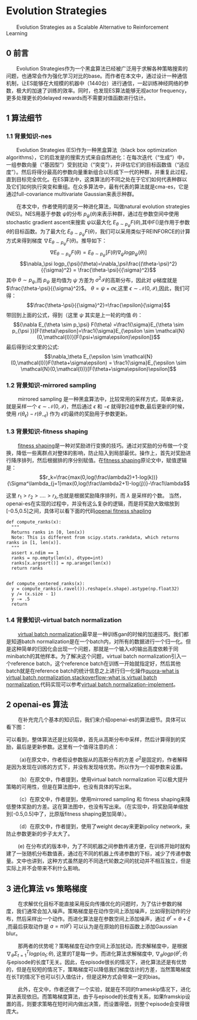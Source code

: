 # Evolution Strategies
  
  &emsp;&emsp;Evolution Strategies as a Scalable Alternative to Reinforcement Learning
  
## 0 前言
  
  &emsp;&emsp;Evolution Strategies作为一个黑盒算法已经被广泛用于求解各种策略搜索的问题，也通常会作为强化学习对比的base。而作者在本文中，通过设计一种通信机制，让ES能够在大规模的机器中（1440台）进行通信，一起训练神经网络的参数，极大的加速了训练的效率。同时，也发现ES算法能够无视actor frequency，更多处理更长的delayed rewards而不需要对值函数进行估计。
    
## 1 算法细节
  
  ### 1.1 背景知识-nes
    
  &emsp;&emsp;Evolution Strategies (ES)作为一种黑盒算法（black box optimization algorithms），它的启发是的搜索方式来自自然进化：在每次迭代（“生成”）中，一组参数向量（“基因型”）受到扰动（“突变”），并评估它们的目标函数值（“适应度”）。然后将得分最高的参数向量重新组合以形成下一代的种群，并重复此过程，直到目标完全优化。在ES算法中，这类算法的不同之处在于它们如何代表种群以及它们如何执行突变和重组。在众多算法中，最有代表的算法就是cma-es，它是通过full-covariance multivariate Gaussian来表示种群。
  
  &emsp;&emsp;在本文中，作者使用的是另一种进化算法，叫做natural evolution strategies (NES)。NES用基于参数 $\psi$的分布 $p_{\psi}(\theta)$来表示种群，通过在参数空间中使用stochastic gradient ascent来搜索 $\psi$以最大化 $E_{\theta \sim p_{\psi }}F(\theta)$,其中F()是作用于参数 $\theta$的目标函数。为了最大化 $E_{\theta \sim p_{\psi }}F(\theta)$，我们可以采用类似于REINFORCE的计算方式来得到梯度 $\nabla E_{\theta \sim p_\psi} F(\theta)$。推导如下：
  $$\nabla E_{\theta \sim p_\psi} F(\theta) = E_{\theta \sim p_{\psi }}[F(\theta)\nabla_\psi logp_{\psi}(\theta)]$$
  $$\nabla_\psi logp_{\psi}(\theta)=\nabla_\psi\frac{(\theta-\psi)^2}{{\sigma}^2} = \frac{\theta-\psi}{{\sigma}^2}$$
  其中 $\theta \sim p_\psi$,而 $p_\psi$ 是均值为 $\psi$ 方差为 ${\sigma}^{2}\mathcal{I}$的高斯分布，因此对 $\psi$梯度就是 $\frac{\theta-\psi}{{\sigma}^2}$。 $\theta=\psi+\sigma\epsilon$,这里 $\epsilon \sim \mathcal{N}(0,\mathcal{I})$,因此，我们可得：
  $$\frac{\theta-\psi}{{\sigma}^2}=\frac{\epsilon}{\sigma}$$
  带回到上面的公式，得到（这里 $\psi$ 其实是上一轮的均值 $\theta$)：
  $${\nabla E_{\theta \sim p_\psi} F(\theta) =\frac1{\sigma}E_{\theta \sim p_{\psi }}[F(\theta)\epsilon]=\frac1{\sigma}E_{\epsilon \sim \mathcal{N}(0,\mathcal{I})}[F(\psi+\sigma\epsilon)\epsilon]}$$
  最后得到论文里的公式: $$\nabla_\theta E_{\epsilon \sim \mathcal{N}(0,\mathcal{I})}F(\theta+\sigma\epsilon) = \frac1{\sigma}E_{\epsilon \sim \mathcal{N}(0,\mathcal{I})}[F(\theta+\sigma\epsilon)\epsilon]$$
  
 ### 1.2 背景知识-mirrored sampling
 
 &emsp;&emsp; mirrored sampling 是一种黑盒算法中，比较常用的采样方式，简单来说，就是采样一个 $\epsilon \sim \mathcal{N}(0,\mathcal{I})$，然后通过 $\epsilon$ 和 $-\epsilon$ 就得到2组参数,最后更新的时候，使用 $r(\theta_{\epsilon})-r(\theta_{-\epsilon})$ 作为 $\epsilon$的最终的奖励用于参数更新。
 
 
 ### 1.3 背景知识-fitness shaping
 
 &emsp;&emsp; [fitness shaping][2]是一种对奖励进行变换的技巧。通过对奖励的分布做一个变换，降低一些离群点对整体的影响，防止陷入到局部最优。操作上，首先对奖励进行降序排列，然后根据排的序分别赋值。在[fitness shaping][2]原论文中，赋值逻辑是：
  $$r_k=\frac{max(0,log(\frac\lambda2)+1-log(k))}{\Sigma^\lambda_{j=1}max(0,log(\frac\lambda2+1)-log(j))}-\frac1\lambda$$
  
  这里 $r_1 >r_2>....>r_\lambda$,也就是根据奖励降序排列，而 $\lambda$ 是采样的个数。
  当然，openai-es在实现的过程中，并没有这么复杂的逻辑，而是将奖励大致缩放到[-0.5,0.5]之间，具体可以看下面的代码[openai fitness shapling][3]
  
  ```
  def compute_ranks(x):
    """
    Returns ranks in [0, len(x))
    Note: This is different from scipy.stats.rankdata, which returns ranks in [1, len(x)].
    """
    assert x.ndim == 1
    ranks = np.empty(len(x), dtype=int)
    ranks[x.argsort()] = np.arange(len(x))
    return ranks


def compute_centered_ranks(x):
    y = compute_ranks(x.ravel()).reshape(x.shape).astype(np.float32)
    y /= (x.size - 1)
    y -= .5
    return 
  ```
### 1.4 背景知识-virtual batch normalization
  
&emsp;&emsp; [virtual batch normalization][4]最早是一种训练gan的时候的加速技巧。我们都是知道batch normalization是在一个batch内，对所有的数据进行一个归一化。但是这种简单的归因化会出现一个问题，那就是一个输入x的输出高度依赖于同minibatch的其他样本。为了解决这个问题，virtual batch normalization引入一个reference batch，这个reference batch在训练一开始就指定好，然后其他batch就是在reference batch的统计信息之上进行归一化操作[quora-what is virtual batch normalization][5],[stackoverflow-what is virtual batch normalization][6],代码实现可以参考[virtual batch normalization-implement][7]。


## 2 openai-es 算法

&emsp;&emsp; 在补充完几个基本的知识后，我们来介绍openai-es的算法细节。具体可以看下图：

可以看到，整体算法还是比较简单，首先从高斯分布中采样，然后计算得到的奖励，最后是更新参数。这里有一个值得注意的点：

  &emsp;&emsp;（a)在原文中，作者假设参数服从的高斯分布的方差 $\sigma^2$是固定的，作者解释是因为发现在训练的方式下，并没有发现啥优势。所以作为一个超参数来设置。
  
  &emsp;&emsp;（b）在原文中，作者提到，使用virtual batch normalization 可以极大提升策略的可用性，但是在算法图中，也没有具体的写出来。
  
  &emsp;&emsp;（c）在原文中，作者提到，使用mirrored sampling 和 fitness shaping来降低整体奖励的方差。这在算法图中，也没有写出来。（在实现中，将奖励简单缩放到[-0.5,0.5]中了，比原版fitness shaping更加简单）。
  
  &emsp;&emsp;（d）在原文中，作者提到，使用了weight decay来更新policy network，来防止参数更新的步子太大了。
  
  &emsp;&emsp; (e) 在分布式的版本中，为了不同机器之间参数传递方便，在训练开始时就构建了一张随机分布数值表，通过在不同的机器上传递参数的下标，减少了传递参数量。文中也讲到，这种方式虽然是的不同迭代轮数之间的扰动并不相互独立，但是实际上并不会带来不利什么影响。


## 3 进化算法 vs 策略梯度


&emsp;&emsp; 在求解优化目标不能直接采用反向传播优化的问题时，为了估计参数的梯度，我们通常会加入噪声。策略梯度是在动作空间上添加噪声，比如得到动作的分布，然后采样出一个动作。而进化算法是在参数空间上添加噪声，通过 $\theta^r = \theta + \xi$ ,而最后获取动作是 $a=\pi(\theta^r)$ 可以认为是在原始的目标函数上添加Gaussian blur。

&emsp;&emsp; 那两者的优势呢？策略梯度在动作空间上添加扰动，而求解梯度中，是根据 $\nabla_\theta \Sigma^T_{t=1}logp(a_t;\theta)$, 这里的T是每一步。而进化算法求解梯度中, $\nabla_\theta logp(\theta^r;\theta)$ 与episode的长度T无关。因此，在episode很长的情况下，进化算法还是有优势的，但是在较短的情况下，策略梯度可以降低我们梯度估计的方差，当然策略梯度在长T的情况下也可以引入值估计，但是这种方式会带来一定的bias。

&emsp;&emsp; 此外，在文中，作者还做了一个实验，就是在不同的frameskip情况下，进化算法表现依旧。而策略梯度算法，由于与episode的长度有关系，如果framskip设置的高，则要求策略在短时间内做出决策，而设置得低，则整个episode会变得很庞大。





  [1]: https://en.wikipedia.org/wiki/Cross-entropy_method
  [2]: https://www.jmlr.org/papers/volume15/wierstra14a/wierstra14a.pdf
  [3]: https://github.com/openai/evolution-strategies-starter/blob/951f19986921135739633fb23e55b2075f66c2e6/es_distributed/es.py
  [4]: https://arxiv.org/abs/1606.03498
  [5]: https://www.quora.com/What-is-virtual-batch-normalization-I-read-about-it-in-the-evolution-strategies-paper-by-Salimans-et-al-2017-but-I-could-not-find-a-concrete-definition
  [6]: https://www.google.com/url?sa=t&rct=j&q=&esrc=s&source=web&cd=&ved=2ahUKEwjZrs-74vj6AhVFx2EKHTUVCSAQFnoECCsQAQ&url=https%3A%2F%2Fstackoverflow.com%2Fquestions%2F50917182%2Fwhat-is-the-difference-between-virtual-batch-normalization-and-batch-normalizati&usg=AOvVaw2VrsQVvGKeHsDYMC2YjEWP&cshid=1666611453986331
  [7]: https://github.com/openai/improved-gan/blob/4f5d1ec5c16a7eceb206f42bfc652693601e1d5c/imagenet/model.py
